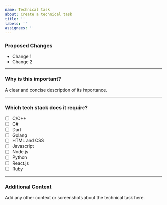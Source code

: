 ```yaml
---
name: Technical task
about: Create a technical task
title: ''
labels: ''
assignees: ''
---
```


### Proposed Changes

- Change 1
- Change 2

<hr>

### Why is this important?

A clear and concise description of its importance.

<hr>

### Which tech stack does it require?

* [ ] C/C++
* [ ] C#
* [ ] Dart              
* [ ] Golang           
* [ ] HTML and CSS
* [ ] Javascript
* [ ] Node.js
* [ ] Python
* [ ] React.js
* [ ] Ruby

<hr>

### Additional Context

Add any other context or screenshots about the technical task here.